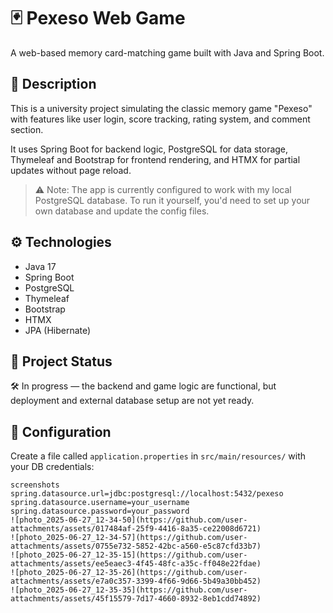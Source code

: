 # 🃏 Pexeso Web Game

A web-based memory card-matching game built with Java and Spring Boot.

## 📌 Description

This is a university project simulating the classic memory game "Pexeso" with features like user login, score tracking, rating system, and comment section.

It uses Spring Boot for backend logic, PostgreSQL for data storage, Thymeleaf and Bootstrap for frontend rendering, and HTMX for partial updates without page reload.

> ⚠️ Note: The app is currently configured to work with my local PostgreSQL database. To run it yourself, you'd need to set up your own database and update the config files.

## ⚙️ Technologies

- Java 17
- Spring Boot
- PostgreSQL
- Thymeleaf
- Bootstrap
- HTMX
- JPA (Hibernate)

## 🚧 Project Status

🛠️ In progress — the backend and game logic are functional, but deployment and external database setup are not yet ready.

## 🔐 Configuration

Create a file called `application.properties` in `src/main/resources/` with your DB credentials:
```properties
screenshots 
spring.datasource.url=jdbc:postgresql://localhost:5432/pexeso
spring.datasource.username=your_username
spring.datasource.password=your_password
![photo_2025-06-27_12-34-50](https://github.com/user-attachments/assets/017484af-25f9-4416-8a35-ce22008d6721)
![photo_2025-06-27_12-34-57](https://github.com/user-attachments/assets/0755e732-5852-42bc-a560-e5c87cfd33b7)
![photo_2025-06-27_12-35-15](https://github.com/user-attachments/assets/ee5eaec3-4f45-48fc-a35c-ff048e22fdae)
![photo_2025-06-27_12-35-26](https://github.com/user-attachments/assets/e7a0c357-3399-4f66-9d66-5b49a30bb452)
![photo_2025-06-27_12-35-35](https://github.com/user-attachments/assets/45f15579-7d17-4660-8932-8eb1cdd74892)

